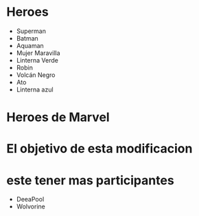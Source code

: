 # Heroes

* Superman
* Batman
* Aquaman
* Mujer Maravilla
* Linterna Verde
* Robin
* Volcán Negro
* Ato
* Linterna azul

# Heroes de Marvel
# El objetivo de esta modificacion
# este tener mas participantes
* DeeaPool
* Wolvorine